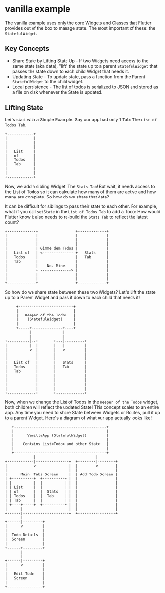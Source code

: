 # vanilla example

The vanilla example uses only the core Widgets and Classes that Flutter provides out of the box to manage state. The most important of these: the `StatefulWidget`.

## Key Concepts

  * Share State by Lifting State Up - If two Widgets need access to the same state (aka data), "lift" the state up to a parent `StatefulWidget` that passes the state down to each child Widget that needs it.
  * Updating State - To update state, pass a function from the Parent `StatefulWidget` to the child widget.
  * Local persistence - The list of todos is serialized to JSON and stored as a file on disk whenever the State is updated. 

## Lifting State

Let's start with a Simple Example. Say our app had only 1 Tab: The `List of Todos Tab`.

 ```
+------------+
|            |
|            |
|            |
|   List     |
|   of       |
|   Todos    |
|   Tab      |
|            |
|            |
+------------+
```

Now, we add a sibling Widget: The `Stats Tab`! But wait, it needs access to the List of Todos so it can calculate how many of them are active and how many are complete. So how do we share that data? 

It can be difficult for siblings to pass their state to each other. For example, what if you call `setState` in the `List of Todos Tab` to add a Todo: How would Flutter know it also needs to re-build the `Stats Tab` to reflect the latest count?

```
+-------------+                 +-------------+
|             |                 |             |
|             |                 |             |
|             |                 |             |
|             | Gimme dem Todos |             |
|   List of   | <-------------- +   Stats     |
|   Todos     |                 |   Tab       |
|   Tab       |                 |             |
|             |    No. Mine.    |             |
|             + --------------> |             |
|             |                 |             |
|             |                 |             |
+-------------+                 +-------------+
```

So how do we share state between these two Widgets? Let's Lift the state up to a Parent Widget and pass it down to each child that needs it!

```
     +-------------------------+
     |                         |
     |   Keeper of the Todos   |
     |    (StatefulWidget)     |
     |                         |
     +-----+--------------+----+
           |              |
           |              |
+----------|--+       +---|---------+
|          |  |       |   |         |
|          v  |       |   v         |
|             |       |             |
|             |       |             |
|   List of   |       |   Stats     |
|   Todos     |       |   Tab       |
|   Tab       |       |             |
|             |       |             |
|             |       |             |
|             |       |             |
|             |       |             |
+-------------+       +-------------+
```

Now, when we change the List of Todos in the `Keeper of the Todos` widget, both children will reflect the updated State! This concept scales to an entire app. Any time you need to share State between Widgets or Routes, pull it up to a parent Widget. Here's a diagram of what our app actually looks like!

```
   +------------------------------------------+
   |                                          |
   |      VanillaApp (StatefulWidget)         |
   |                                          |
   |    Contains List<Todo> and other State   |
   |                                          |
   +------------------------------------------+
             |                           |
+------------|---------------+  +--------|--------+
|            v               |  |        v        |
|                            |  |                 |
|      Main  Tabs Screen     |  | Add Todo Screen |
| +----------+  +----------+ |  |                 |
| |          |  |          | |  |                 |
| | List     |  |          | |  |                 |
| | of       |  |  Stats   | |  |                 |
| | Todos    |  |  Tab     | |  |                 |
| | Tab      |  |          | |  |                 |
| +----+-----+  +----------+ |  |                 |
|      |                     |  |                 |
+------|---------------------+  +-----------------+
       |
+------|---------+
|      v         |
|                |
|  Todo Details  |
|  Screen        |
|                |
+------+---------+
       |
       |
+------|---------+
|      v         |
|                |
|   Edit Todo    |
|   Screen       |
|                |
+----------------+

```